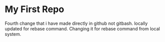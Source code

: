 # My First Repo
Fourth change that i have made directly in github not gitbash.
locally updated for rebase command.
Changing it for rebase command from local system.
